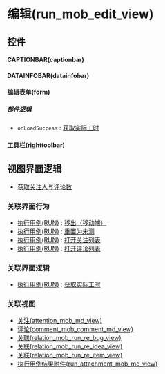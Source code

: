 # 编辑(run_mob_edit_view)  <!-- {docsify-ignore-all} -->



## 控件
#### CAPTIONBAR(captionbar)
#### DATAINFOBAR(datainfobar)
#### 编辑表单(form)

##### 部件逻辑
* `onLoadSuccess` : [获取实际工时](module/TestMgmt/run/uilogic/get_actual_workload)
#### 工具栏(righttoolbar)

## 视图界面逻辑
  * [获取关注人与评论数](module/TestMgmt/test_case/uilogic/fill_att_com_count)


### 关联界面行为
  * [执行用例(RUN)](module/TestMgmt/run) : [移出（移动端）](module/TestMgmt/run#界面行为)
  * [执行用例(RUN)](module/TestMgmt/run) : [重置为未测](module/TestMgmt/run#界面行为)
  * [执行用例(RUN)](module/TestMgmt/run) : [打开关注列表](module/TestMgmt/run#界面行为)
  * [执行用例(RUN)](module/TestMgmt/run) : [打开评论列表](module/TestMgmt/run#界面行为)

### 关联界面逻辑
  * [执行用例(RUN)](module/TestMgmt/run) : [获取实际工时](module/TestMgmt/run/uilogic/get_actual_workload)

### 关联视图
  * [关注(attention_mob_md_view)](app/view/attention_mob_md_view)
  * [评论(comment_mob_comment_md_view)](app/view/comment_mob_comment_md_view)
  * [关联(relation_mob_run_re_bug_view)](app/view/relation_mob_run_re_bug_view)
  * [关联(relation_mob_run_re_idea_view)](app/view/relation_mob_run_re_idea_view)
  * [关联(relation_mob_run_re_item_view)](app/view/relation_mob_run_re_item_view)
  * [执行用例结果附件(run_attachment_mob_md_view)](app/view/run_attachment_mob_md_view)

<script>
 const { createApp } = Vue
  createApp({
    data() {
      return {

      }
    }
  }).use(ElementPlus).mount('#app')
</script>